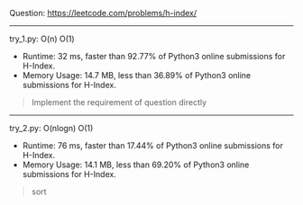 Question: https://leetcode.com/problems/h-index/

---

try_1.py: O(n) O(1)

* Runtime: 32 ms, faster than 92.77% of Python3 online submissions for H-Index.
* Memory Usage: 14.7 MB, less than 36.89% of Python3 online submissions for H-Index.

> Implement the requirement of question directly

---

try_2.py: O(nlogn) O(1)

* Runtime: 76 ms, faster than 17.44% of Python3 online submissions for H-Index.
* Memory Usage: 14.1 MB, less than 69.20% of Python3 online submissions for H-Index.

> sort
